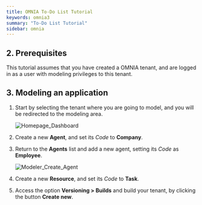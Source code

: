 ```yaml
---
title: OMNIA To-Do List Tutorial
keywords: omnia3
summary: "To-Do List Tutorial"
sidebar: omnia
---
```


## 2. Prerequisites

This tutorial assumes that you have created a OMNIA tenant, and are logged in as a user with modeling privileges to this tenant.

## 3. Modeling an application

1. Start by selecting the tenant where you are going to model, and you will be redirected to the modeling area.
 
    ![Homepage_Dashboard](http://funkyimg.com/i/2DVGv.png)
 

2.  Create a new  **Agent**, and set its  *Code*  to  **Company**.
    
   
3.  Return to the  **Agents** list and add a new agent, setting its  *Code*  as  **Employee**.

    ![Modeler_Create_Agent](https://raw.githubusercontent.com/numbersbelieve/omnia3/master/docs/tutorialPics/modelingTutorial/Modeler-Agent-Employee.PNG)

4.  Create a new  **Resource**, and set its  *Code*  to  **Task**.
    
5.  Access the option  **Versioning > Builds**  and build your tenant, by clicking the button  **Create new**.

